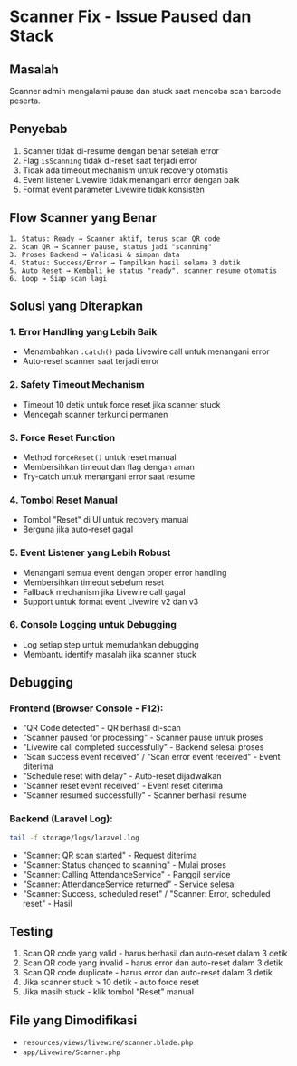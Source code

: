 # Scanner Fix - Issue Paused dan Stack

## Masalah
Scanner admin mengalami pause dan stuck saat mencoba scan barcode peserta.

## Penyebab
1. Scanner tidak di-resume dengan benar setelah error
2. Flag `isScanning` tidak di-reset saat terjadi error
3. Tidak ada timeout mechanism untuk recovery otomatis
4. Event listener Livewire tidak menangani error dengan baik
5. Format event parameter Livewire tidak konsisten

## Flow Scanner yang Benar

```
1. Status: Ready → Scanner aktif, terus scan QR code
2. Scan QR → Scanner pause, status jadi "scanning"
3. Proses Backend → Validasi & simpan data
4. Status: Success/Error → Tampilkan hasil selama 3 detik
5. Auto Reset → Kembali ke status "ready", scanner resume otomatis
6. Loop → Siap scan lagi
```

## Solusi yang Diterapkan

### 1. Error Handling yang Lebih Baik
- Menambahkan `.catch()` pada Livewire call untuk menangani error
- Auto-reset scanner saat terjadi error

### 2. Safety Timeout Mechanism
- Timeout 10 detik untuk force reset jika scanner stuck
- Mencegah scanner terkunci permanen

### 3. Force Reset Function
- Method `forceReset()` untuk reset manual
- Membersihkan timeout dan flag dengan aman
- Try-catch untuk menangani error saat resume

### 4. Tombol Reset Manual
- Tombol "Reset" di UI untuk recovery manual
- Berguna jika auto-reset gagal

### 5. Event Listener yang Lebih Robust
- Menangani semua event dengan proper error handling
- Membersihkan timeout sebelum reset
- Fallback mechanism jika Livewire call gagal
- Support untuk format event Livewire v2 dan v3

### 6. Console Logging untuk Debugging
- Log setiap step untuk memudahkan debugging
- Membantu identify masalah jika scanner stuck

## Debugging

### Frontend (Browser Console - F12):
- "QR Code detected" - QR berhasil di-scan
- "Scanner paused for processing" - Scanner pause untuk proses
- "Livewire call completed successfully" - Backend selesai proses
- "Scan success event received" / "Scan error event received" - Event diterima
- "Schedule reset with delay" - Auto-reset dijadwalkan
- "Scanner reset event received" - Event reset diterima
- "Scanner resumed successfully" - Scanner berhasil resume

### Backend (Laravel Log):
```bash
tail -f storage/logs/laravel.log
```
- "Scanner: QR scan started" - Request diterima
- "Scanner: Status changed to scanning" - Mulai proses
- "Scanner: Calling AttendanceService" - Panggil service
- "Scanner: AttendanceService returned" - Service selesai
- "Scanner: Success, scheduled reset" / "Scanner: Error, scheduled reset" - Hasil

## Testing
1. Scan QR code yang valid - harus berhasil dan auto-reset dalam 3 detik
2. Scan QR code yang invalid - harus error dan auto-reset dalam 3 detik
3. Scan QR code duplicate - harus error dan auto-reset dalam 3 detik
4. Jika scanner stuck > 10 detik - auto force reset
5. Jika masih stuck - klik tombol "Reset" manual

## File yang Dimodifikasi
- `resources/views/livewire/scanner.blade.php`
- `app/Livewire/Scanner.php`
